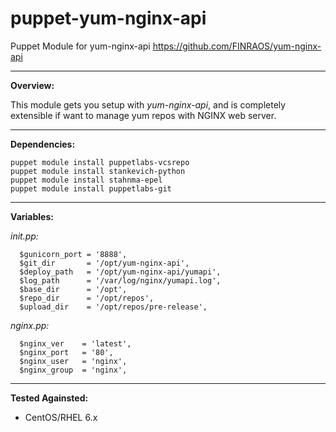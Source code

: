 # puppet-yum-nginx-api

Puppet Module for yum-nginx-api https://github.com/FINRAOS/yum-nginx-api

----------

**Overview:**

This module gets you setup with *yum-nginx-api*, and is completely extensible if want to manage yum repos with NGINX web server.

----------

**Dependencies:**

    puppet module install puppetlabs-vcsrepo
    puppet module install stankevich-python
    puppet module install stahnma-epel
    puppet module install puppetlabs-git

----------

**Variables:**

*init.pp:*

      $gunicorn_port = '8888',
      $git_dir       = '/opt/yum-nginx-api',
      $deploy_path   = '/opt/yum-nginx-api/yumapi',
      $log_path      = '/var/log/nginx/yumapi.log',
      $base_dir      = '/opt',
      $repo_dir      = '/opt/repos',
      $upload_dir    = '/opt/repos/pre-release',

*nginx.pp:*

      $nginx_ver    = 'latest',
      $nginx_port   = '80',
      $nginx_user   = 'nginx',
      $nginx_group  = 'nginx',

----------

**Tested Againsted:**

 - CentOS/RHEL 6.x
